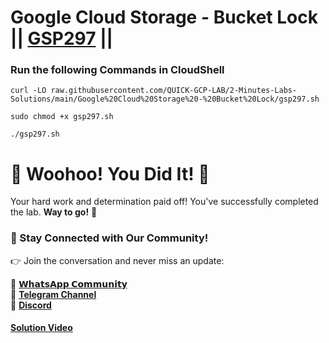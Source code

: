 # Google Cloud Storage - Bucket Lock || [GSP297](https://www.cloudskillsboost.google/focuses/3483?parent=catalog) ||

### Run the following Commands in CloudShell

```
curl -LO raw.githubusercontent.com/QUICK-GCP-LAB/2-Minutes-Labs-Solutions/main/Google%20Cloud%20Storage%20-%20Bucket%20Lock/gsp297.sh

sudo chmod +x gsp297.sh

./gsp297.sh
```

# 🎉 Woohoo! You Did It! 🎉

Your hard work and determination paid off!
You've successfully completed the lab. **Way to go!** 🚀

### 💬 Stay Connected with Our Community!

👉 Join the conversation and never miss an update:

💚 [**𝗪𝗵𝗮𝘁𝘀𝗔𝗽𝗽 𝗖𝗼𝗺𝗺𝘂𝗻𝗶𝘁𝘆**](https://chat.whatsapp.com/FYKYrKwcwYDE2Xl08SEi7D) <br>
📢 [**Telegram Channel**](https://t.me/+e1HQkO3ao2FmMGQ1) <br>
👥 [**Discord**](https://discord.gg/VzBN22adUC)

#### [Solution Video](https://www.youtube.com/@officialSheBright)
